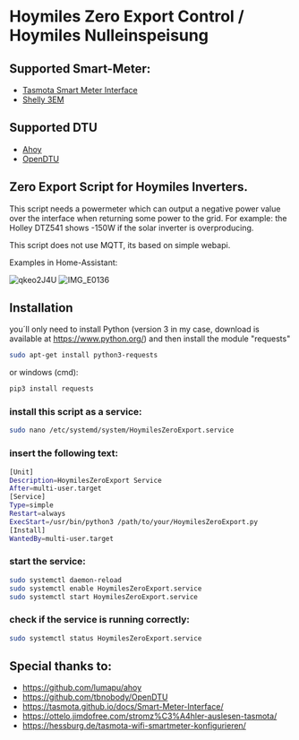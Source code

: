 # Hoymiles Zero Export Control / Hoymiles Nulleinspeisung
## Supported Smart-Meter:
- [Tasmota Smart Meter Interface](https://tasmota.github.io/docs/Smart-Meter-Interface/)
- [Shelly 3EM](https://www.shelly.cloud/de/products/product-overview/shelly-3em-1)
## Supported DTU
- [Ahoy](https://github.com/lumapu/ahoy)
- [OpenDTU](https://github.com/tbnobody/OpenDTU)

## Zero Export Script for Hoymiles Inverters.

This script needs a powermeter which can output a negative power value over the interface when returning some power to the grid.
For example: the Holley DTZ541 shows -150W if the solar inverter is overproducing.

This script does not use MQTT, its based on simple webapi.

Examples in Home-Assistant:

![qkeo2J4U](https://user-images.githubusercontent.com/111107925/222456008-947bfbf1-09b3-4639-97d0-cc88c5af2a72.png)
![IMG_E0136](https://user-images.githubusercontent.com/111107925/217559535-1b530738-67bc-4c29-a6f2-9aa4addce41d.JPG)


## Installation
you´ll only need to install Python (version 3 in my case, download is available at https://www.python.org/) and then install the module "requests"
```sh
sudo apt-get install python3-requests
```
or windows (cmd):
```sh
pip3 install requests
```

### install this script as a service:
```sh
sudo nano /etc/systemd/system/HoymilesZeroExport.service
```

### insert the following text:
```sh
[Unit]
Description=HoymilesZeroExport Service
After=multi-user.target
[Service]
Type=simple
Restart=always
ExecStart=/usr/bin/python3 /path/to/your/HoymilesZeroExport.py
[Install]
WantedBy=multi-user.target
```

### start the service:
```sh
sudo systemctl daemon-reload
sudo systemctl enable HoymilesZeroExport.service 
sudo systemctl start HoymilesZeroExport.service
```

### check if the service is running correctly:
```sh
sudo systemctl status HoymilesZeroExport.service
```
## Special thanks to:
- https://github.com/lumapu/ahoy
- https://github.com/tbnobody/OpenDTU
- https://tasmota.github.io/docs/Smart-Meter-Interface/
- https://ottelo.jimdofree.com/stromz%C3%A4hler-auslesen-tasmota/
- https://hessburg.de/tasmota-wifi-smartmeter-konfigurieren/
